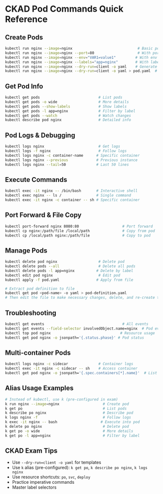 # CKAD Pod Commands Quick Reference

## Create Pods

```bash
kubectl run nginx --image=nginx                              # Basic pod
kubectl run nginx --image=nginx --port=80                    # With port
kubectl run nginx --image=nginx --env="VAR1=value1"         # With env vars
kubectl run nginx --image=nginx --labels="app=nginx"        # With labels
kubectl run nginx --image=nginx --dry-run=client -o yaml    # Generate YAML
kubectl run nginx --image=nginx --dry-run=client -o yaml > pod.yaml  # Save to file
```

## Get Pod Info

```bash
kubectl get pods                           # List pods
kubectl get pods -o wide                   # More details
kubectl get pods --show-labels             # Show labels
kubectl get pods -l app=nginx              # Filter by label
kubectl get pods --watch                   # Watch changes
kubectl describe pod nginx                 # Detailed info
```

## Pod Logs & Debugging

```bash
kubectl logs nginx                         # Get logs
kubectl logs -f nginx                      # Follow logs
kubectl logs nginx -c container-name      # Specific container
kubectl logs nginx --previous             # Previous instance
kubectl logs nginx --tail=50              # Last 50 lines
```

## Execute Commands

```bash
kubectl exec -it nginx -- /bin/bash       # Interactive shell
kubectl exec nginx -- ls /                # Single command
kubectl exec -it nginx -c container -- sh # Specific container
```

## Port Forward & File Copy

```bash
kubectl port-forward nginx 8080:80                    # Port forward
kubectl cp nginx:/path/file /local/path               # Copy from pod
kubectl cp /local/path nginx:/path/file               # Copy to pod
```

## Manage Pods

```bash
kubectl delete pod nginx                   # Delete pod
kubectl delete pods --all                  # Delete all pods
kubectl delete pods -l app=nginx          # Delete by label
kubectl edit pod nginx                     # Edit pod
kubectl apply -f pod.yaml                 # Apply from file

# Extract pod definition to file
kubectl get pod <pod-name> -o yaml > pod-definition.yaml
# Then edit the file to make necessary changes, delete, and re-create the pod
```

## Troubleshooting

```bash
kubectl get events                                    # All events
kubectl get events --field-selector involvedObject.name=nginx  # Pod events
kubectl top pod nginx                                # Resource usage
kubectl get pod nginx -o jsonpath='{.status.phase}' # Pod status
```

## Multi-container Pods

```bash
kubectl logs nginx -c sidecar              # Container logs
kubectl exec -it nginx -c sidecar -- sh    # Access container
kubectl get pod nginx -o jsonpath='{.spec.containers[*].name}'  # List containers
```

## Alias Usage Examples

```bash
# Instead of kubectl, use k (pre-configured in exam)
k run nginx --image=nginx                    # Create pod
k get po                                     # List pods
k describe po nginx                          # Describe pod
k logs nginx -f                              # Follow logs
k exec -it nginx -- bash                    # Execute into pod
k delete po nginx                            # Delete pod
k get po -o wide                             # More details
k get po -l app=nginx                        # Filter by label
```

## CKAD Exam Tips

- Use `--dry-run=client -o yaml` for templates
- Use `k` alias (pre-configured): `k get po`, `k describe po nginx`, `k logs nginx`
- Use resource shortcuts: `po`, `svc`, `deploy`
- Practice imperative commands
- Master label selectors
